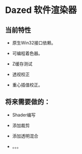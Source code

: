 # Dazed 软件渲染器

## 当前特性

- 原生Win32接口依赖。

- 可编程着色器。

- Z缓存测试

- 透视校正

- 重心插值校正。

## 将来需要做的：

- Shader编写

- 添加裁剪

- 添加透明混合

- 。。。
